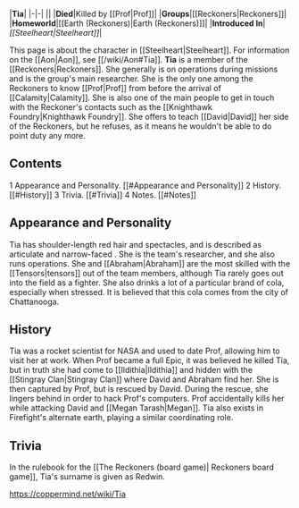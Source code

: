 |**Tia**|
|-|-|
||
|**Died**|Killed by [[Prof\|Prof]]|
|**Groups**|[[Reckoners\|Reckoners]]|
|**Homeworld**|[[Earth (Reckoners)\|Earth (Reckoners)]]|
|**Introduced In**|*[[Steelheart\|Steelheart]]*|

This page is about the character in [[Steelheart\|Steelheart]]. For information on the [[Aon\|Aon]], see [[/wiki/Aon#Tia]].
**Tia** is a member of the [[Reckoners\|Reckoners]]. She generally is on operations during missions and is the group's main researcher. She is the only one among the Reckoners to know [[Prof\|Prof]] from before the arrival of [[Calamity\|Calamity]]. She is also one of the main people to get in touch with the Reckoner's contacts such as the [[Knighthawk Foundry\|Knighthawk Foundry]]. She offers to teach [[David\|David]] her side of the Reckoners, but he refuses, as it means he wouldn't be able to do point duty any more.

## Contents

1 Appearance and Personality. [[#Appearance and Personality]] 
2 History. [[#History]] 
3 Trivia. [[#Trivia]] 
4 Notes. [[#Notes]] 


## Appearance and Personality
 
Tia has shoulder-length red hair and spectacles, and is described as articulate and narrow-faced . She is the team's researcher, and she also runs operations. She and [[Abraham\|Abraham]] are the most skilled with the [[Tensors\|tensors]] out of the team members, although Tia rarely goes out into the field as a fighter. She also drinks a lot of a particular brand of cola, especially when stressed. It is believed that this cola comes from the city of Chattanooga.

## History
Tia was a rocket scientist for NASA and used to date Prof, allowing him to visit her at work.
When Prof became a full Epic, it was believed he killed Tia, but in truth she had come to [[Ildithia\|Ildithia]] and hidden with the [[Stingray Clan\|Stingray Clan]] where David and Abraham find her. She is then captured by Prof, but is rescued by David. During the rescue, she lingers behind in order to hack Prof's computers. Prof accidentally kills her while attacking David and [[Megan Tarash\|Megan]].
Tia also exists in Firefight's alternate earth, playing a similar coordinating role.

## Trivia
In the rulebook for the [[The Reckoners (board game)\| Reckoners board game]], Tia's surname is given as Redwin.


https://coppermind.net/wiki/Tia